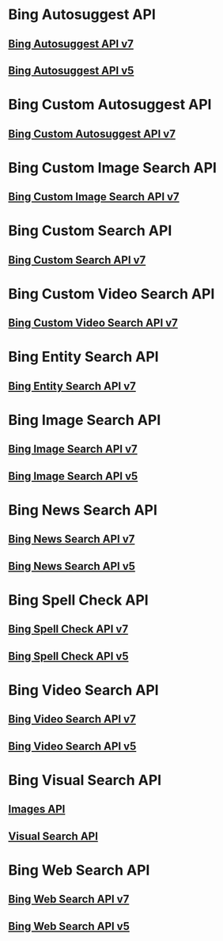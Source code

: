 # Bing Autosuggest API
## [Bing Autosuggest API v7](bing-autosuggest-api-v7-reference.md)
## [Bing Autosuggest API v5](bing-autosuggest-api-v5-reference.md)
# Bing Custom Autosuggest API
## [Bing Custom Autosuggest API v7](bing-custom-autosuggest-api-v7-reference.md)
# Bing Custom Image Search API
## [Bing Custom Image Search API v7](bing-custom-images-api-v7-reference.md)
# Bing Custom Search API
## [Bing Custom Search API v7](bing-custom-search-api-v7-reference.md)
# Bing Custom Video Search API
## [Bing Custom Video Search API v7](bing-custom-videos-api-v7-reference.md)
# Bing Entity Search API
## [Bing Entity Search API v7](bing-entities-api-v7-reference.md)
# Bing Image Search API
## [Bing Image Search API v7](bing-images-api-v7-reference.md)
## [Bing Image Search API v5](bing-images-api-v5-reference.md)
# Bing News Search API
## [Bing News Search API v7](bing-news-api-v7-reference.md)
## [Bing News Search API v5](bing-news-api-v5-reference.md)
# Bing Spell Check API
## [Bing Spell Check API v7](bing-spell-check-api-v7-reference.md)
## [Bing Spell Check API v5](bing-spell-check-api-v5-reference.md)
# Bing Video Search API
## [Bing Video Search API v7](bing-video-api-v7-reference.md)
## [Bing Video Search API v5](bing-video-api-v5-reference.md)
# Bing Visual Search API
## [Images API](https://docs.microsoft.com/rest/api/cognitiveservices/bingvisualsearch/images)
## [Visual Search API](https://docs.microsoft.com/en-us/rest/api/cognitiveservices/bingvisualsearch/images/visualsearch)
# Bing Web Search API
## [Bing Web Search API v7](bing-web-api-v7-reference.md)
## [Bing Web Search API v5](bing-web-api-v5-reference.md)
